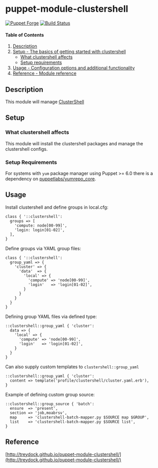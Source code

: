 # puppet-module-clustershell

[![Puppet Forge](http://img.shields.io/puppetforge/v/treydock/clustershell.svg)](https://forge.puppetlabs.com/treydock/clustershell)
[![Build Status](https://travis-ci.org/treydock/puppet-module-clustershell.png)](https://travis-ci.org/treydock/puppet-module-clustershell)

#### Table of Contents

1. [Description](#description)
2. [Setup - The basics of getting started with clustershell](#setup)
    * [What clustershell affects](#what-clustershell-affects)
    * [Setup requirements](#setup-requirements)
3. [Usage - Configuration options and additional functionality](#usage)
4. [Reference - Module reference](#reference)


## Description

This module will manage [ClusterShell](https://clustershell.readthedocs.io/en/latest/)

## Setup

### What clustershell affects

This module will install the clustershell packages and manage the clustershell configs.

### Setup Requirements

For systems with `yum` package manager using Puppet >= 6.0 there is a dependency on [puppetlabs/yumrepo_core](https://forge.puppet.com/puppetlabs/yumrepo_core).

## Usage

Install clustershell and define groups in local.cfg:

```puppet
class { '::clustershell':
  groups => [
    'compute: node[00-99]',
    'login: login[01-02]',
  ],
}
```

Define groups via YAML group files:

```puppet
class { '::clustershell':
  group_yaml => {
    'cluster' => {
      'data'  => {
        'local' => {
          'compute' => 'node[00-99]',
          'login'   => 'login[01-02]',
        }
      }
    }
  }
}
```

Defining group YAML files via defined type:

```puppet
::clustershell::group_yaml { 'cluster':
  data => {
    'local' => {
      'compute' => 'node[00-99]',
      'login'   => 'login[01-02]',
    }
  }
}
```

Can also supply custom templates to `clustershell::group_yaml`

```puppet
::clustershell::group_yaml { 'cluster':
  content => template('profile/clustershell/cluster.yaml.erb'),
}
```

Example of defining custom group source:

```puppet
::clustershell::group_source { 'batch':
  ensure  => 'present',
  section => 'job,moabrsv',
  map     => 'clustershell-batch-mapper.py $SOURCE map $GROUP',
  list    => 'clustershell-batch-mapper.py $SOURCE list',
}
```


## Reference

[http://treydock.github.io/puppet-module-clustershell/](http://treydock.github.io/puppet-module-clustershell/)
